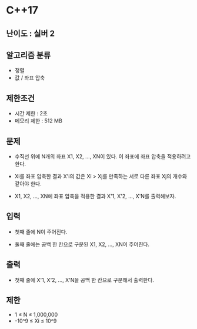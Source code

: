 # C++17

## 난이도 : 실버 2

## 알고리즘 분류
  - 정렬
  - 값 / 좌표 압축

## 제한조건
  - 시간 제한 : 2초
  - 메모리 제한 : 512 MB

## 문제
  - 수직선 위에 N개의 좌표 X1, X2, ..., XN이 있다. 이 좌표에 좌표 압축을 적용하려고 한다.

  - Xi를 좌표 압축한 결과 X'i의 값은 Xi > Xj를 만족하는 서로 다른 좌표 Xj의 개수와 같아야 한다.

  - X1, X2, ..., XN에 좌표 압축을 적용한 결과 X'1, X'2, ..., X'N를 출력해보자.

## 입력
  - 첫째 줄에 N이 주어진다.

  - 둘째 줄에는 공백 한 칸으로 구분된 X1, X2, ..., XN이 주어진다.

## 출력
  - 첫째 줄에 X'1, X'2, ..., X'N을 공백 한 칸으로 구분해서 출력한다.

## 제한
  - 1 ≤ N ≤ 1,000,000
  - -10^9 ≤ Xi ≤ 10^9